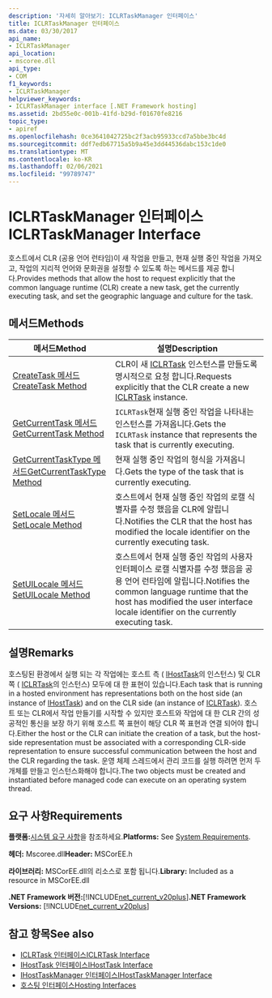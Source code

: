 ```yaml
---
description: '자세히 알아보기: ICLRTaskManager 인터페이스'
title: ICLRTaskManager 인터페이스
ms.date: 03/30/2017
api_name:
- ICLRTaskManager
api_location:
- mscoree.dll
api_type:
- COM
f1_keywords:
- ICLRTaskManager
helpviewer_keywords:
- ICLRTaskManager interface [.NET Framework hosting]
ms.assetid: 2bd55e0c-001b-41fd-b29d-f01670fe8216
topic_type:
- apiref
ms.openlocfilehash: 0ce3641042725bc2f3acb95933ccd7a5bbe3bc4d
ms.sourcegitcommit: ddf7edb67715a5b9a45e3dd44536dabc153c1de0
ms.translationtype: MT
ms.contentlocale: ko-KR
ms.lasthandoff: 02/06/2021
ms.locfileid: "99789747"
---
```

# <a name="iclrtaskmanager-interface"></a><span data-ttu-id="c3446-103">ICLRTaskManager 인터페이스</span><span class="sxs-lookup"><span data-stu-id="c3446-103">ICLRTaskManager Interface</span></span>

<span data-ttu-id="c3446-104">호스트에서 CLR (공용 언어 런타임)이 새 작업을 만들고, 현재 실행 중인 작업을 가져오고, 작업의 지리적 언어와 문화권을 설정할 수 있도록 하는 메서드를 제공 합니다.</span><span class="sxs-lookup"><span data-stu-id="c3446-104">Provides methods that allow the host to request explicitly that the common language runtime (CLR) create a new task, get the currently executing task, and set the geographic language and culture for the task.</span></span>  
  
## <a name="methods"></a><span data-ttu-id="c3446-105">메서드</span><span class="sxs-lookup"><span data-stu-id="c3446-105">Methods</span></span>  
  
|<span data-ttu-id="c3446-106">메서드</span><span class="sxs-lookup"><span data-stu-id="c3446-106">Method</span></span>|<span data-ttu-id="c3446-107">설명</span><span class="sxs-lookup"><span data-stu-id="c3446-107">Description</span></span>|  
|------------|-----------------|  
|[<span data-ttu-id="c3446-108">CreateTask 메서드</span><span class="sxs-lookup"><span data-stu-id="c3446-108">CreateTask Method</span></span>](iclrtaskmanager-createtask-method.md)|<span data-ttu-id="c3446-109">CLR이 새 [ICLRTask](iclrtask-interface.md) 인스턴스를 만들도록 명시적으로 요청 합니다.</span><span class="sxs-lookup"><span data-stu-id="c3446-109">Requests explicitly that the CLR create a new [ICLRTask](iclrtask-interface.md) instance.</span></span>|  
|[<span data-ttu-id="c3446-110">GetCurrentTask 메서드</span><span class="sxs-lookup"><span data-stu-id="c3446-110">GetCurrentTask Method</span></span>](iclrtaskmanager-getcurrenttask-method.md)|<span data-ttu-id="c3446-111">`ICLRTask`현재 실행 중인 작업을 나타내는 인스턴스를 가져옵니다.</span><span class="sxs-lookup"><span data-stu-id="c3446-111">Gets the `ICLRTask` instance that represents the task that is currently executing.</span></span>|  
|[<span data-ttu-id="c3446-112">GetCurrentTaskType 메서드</span><span class="sxs-lookup"><span data-stu-id="c3446-112">GetCurrentTaskType Method</span></span>](iclrtaskmanager-getcurrenttasktype-method.md)|<span data-ttu-id="c3446-113">현재 실행 중인 작업의 형식을 가져옵니다.</span><span class="sxs-lookup"><span data-stu-id="c3446-113">Gets the type of the task that is currently executing.</span></span>|  
|[<span data-ttu-id="c3446-114">SetLocale 메서드</span><span class="sxs-lookup"><span data-stu-id="c3446-114">SetLocale Method</span></span>](iclrtaskmanager-setlocale-method.md)|<span data-ttu-id="c3446-115">호스트에서 현재 실행 중인 작업의 로캘 식별자를 수정 했음을 CLR에 알립니다.</span><span class="sxs-lookup"><span data-stu-id="c3446-115">Notifies the CLR that the host has modified the locale identifier on the currently executing task.</span></span>|  
|[<span data-ttu-id="c3446-116">SetUILocale 메서드</span><span class="sxs-lookup"><span data-stu-id="c3446-116">SetUILocale Method</span></span>](iclrtaskmanager-setuilocale-method.md)|<span data-ttu-id="c3446-117">호스트에서 현재 실행 중인 작업의 사용자 인터페이스 로캘 식별자를 수정 했음을 공용 언어 런타임에 알립니다.</span><span class="sxs-lookup"><span data-stu-id="c3446-117">Notifies the common language runtime that the host has modified the user interface locale identifier on the currently executing task.</span></span>|  
  
## <a name="remarks"></a><span data-ttu-id="c3446-118">설명</span><span class="sxs-lookup"><span data-stu-id="c3446-118">Remarks</span></span>  

 <span data-ttu-id="c3446-119">호스팅된 환경에서 실행 되는 각 작업에는 호스트 측 ( [IHostTask](ihosttask-interface.md)의 인스턴스) 및 CLR 쪽 ( [ICLRTask](iclrtask-interface.md)의 인스턴스) 모두에 대 한 표현이 있습니다.</span><span class="sxs-lookup"><span data-stu-id="c3446-119">Each task that is running in a hosted environment has representations both on the host side (an instance of [IHostTask](ihosttask-interface.md)) and on the CLR side (an instance of [ICLRTask](iclrtask-interface.md)).</span></span> <span data-ttu-id="c3446-120">호스트 또는 CLR에서 작업 만들기를 시작할 수 있지만 호스트와 작업에 대 한 CLR 간의 성공적인 통신을 보장 하기 위해 호스트 쪽 표현이 해당 CLR 쪽 표현과 연결 되어야 합니다.</span><span class="sxs-lookup"><span data-stu-id="c3446-120">Either the host or the CLR can initiate the creation of a task, but the host-side representation must be associated with a corresponding CLR-side representation to ensure successful communication between the host and the CLR regarding the task.</span></span> <span data-ttu-id="c3446-121">운영 체제 스레드에서 관리 코드를 실행 하려면 먼저 두 개체를 만들고 인스턴스화해야 합니다.</span><span class="sxs-lookup"><span data-stu-id="c3446-121">The two objects must be created and instantiated before managed code can execute on an operating system thread.</span></span>  
  
## <a name="requirements"></a><span data-ttu-id="c3446-122">요구 사항</span><span class="sxs-lookup"><span data-stu-id="c3446-122">Requirements</span></span>  

 <span data-ttu-id="c3446-123">**플랫폼:**[시스템 요구 사항](../../get-started/system-requirements.md)을 참조하세요.</span><span class="sxs-lookup"><span data-stu-id="c3446-123">**Platforms:** See [System Requirements](../../get-started/system-requirements.md).</span></span>  
  
 <span data-ttu-id="c3446-124">**헤더:** Mscoree.dll</span><span class="sxs-lookup"><span data-stu-id="c3446-124">**Header:** MSCorEE.h</span></span>  
  
 <span data-ttu-id="c3446-125">**라이브러리:** MSCorEE.dll의 리소스로 포함 됩니다.</span><span class="sxs-lookup"><span data-stu-id="c3446-125">**Library:** Included as a resource in MSCorEE.dll</span></span>  
  
 <span data-ttu-id="c3446-126">**.NET Framework 버전:**[!INCLUDE[net_current_v20plus](../../../../includes/net-current-v20plus-md.md)]</span><span class="sxs-lookup"><span data-stu-id="c3446-126">**.NET Framework Versions:** [!INCLUDE[net_current_v20plus](../../../../includes/net-current-v20plus-md.md)]</span></span>  
  
## <a name="see-also"></a><span data-ttu-id="c3446-127">참고 항목</span><span class="sxs-lookup"><span data-stu-id="c3446-127">See also</span></span>

- [<span data-ttu-id="c3446-128">ICLRTask 인터페이스</span><span class="sxs-lookup"><span data-stu-id="c3446-128">ICLRTask Interface</span></span>](iclrtask-interface.md)
- [<span data-ttu-id="c3446-129">IHostTask 인터페이스</span><span class="sxs-lookup"><span data-stu-id="c3446-129">IHostTask Interface</span></span>](ihosttask-interface.md)
- [<span data-ttu-id="c3446-130">IHostTaskManager 인터페이스</span><span class="sxs-lookup"><span data-stu-id="c3446-130">IHostTaskManager Interface</span></span>](ihosttaskmanager-interface.md)
- [<span data-ttu-id="c3446-131">호스팅 인터페이스</span><span class="sxs-lookup"><span data-stu-id="c3446-131">Hosting Interfaces</span></span>](hosting-interfaces.md)
